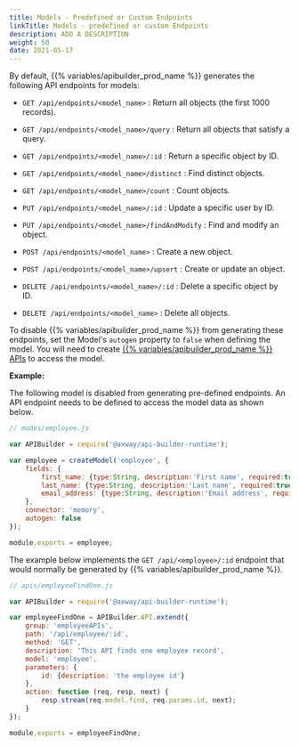 ```yaml
---
title: Models - Predefined or Custom Endpoints
linkTitle: Models - predefined or custom Endpoints
description: ADD A DESCRIPTION
weight: 50
date: 2021-05-17
---
```


By default, {{% variables/apibuilder_prod_name %}} generates the following API endpoints for models:

* `GET /api/endpoints/<model_name>` : Return all objects (the first 1000 records).

* `GET /api/endpoints/<model_name>/query` : Return all objects that satisfy a query.

* `GET /api/endpoints/<model_name>/:id` : Return a specific object by ID.

* `GET /api/endpoints/<model_name>/distinct` : Find distinct objects.

* `GET /api/endpoints/<model_name>/count` : Count objects.

* `PUT /api/endpoints/<model_name>/:id` : Update a specific user by ID.

* `PUT /api/endpoints/<model_name>/findAndModify` : Find and modify an object.

* `POST /api/endpoints/<model_name>` : Create a new object.

* `POST /api/endpoints/<model_name>/upsert` : Create or update an object.

* `DELETE /api/endpoints/<model_name>/:id` : Delete a specific object by ID.

* `DELETE /api/endpoints/<model_name>` : Delete all objects.

To disable {{% variables/apibuilder_prod_name %}} from generating these endpoints, set the Model's `autogen` property to `false` when defining the model. You will need to create [{{% variables/apibuilder_prod_name %}} APIs](/docs/developer_guide/apis/) to access the model.

**Example:**

The following model is disabled from generating pre-defined endpoints. An API endpoint needs to be defined to access the model data as shown below.

```javascript
// modes/employee.js

var APIBuilder = require('@axway/api-builder-runtime');

var employee = createModel('employee', {
    fields: {
        first_name: {type:String, description:'First name', required:true},
        last_name: {type:String, description:'Last name', required:true},
        email_address: {type:String, description:'Email address', required:true}
    },
    connector: 'memory',
    autogen: false
});

module.exports = employee;
```

The example below implements the `GET /api/<employee>/:id` endpoint that would normally be generated by {{% variables/apibuilder_prod_name %}}.

```javascript
// apis/employeeFindOne.js

var APIBuilder = require('@axway/api-builder-runtime');

var employeeFindOne = APIBuilder.API.extend({
    group: 'employeeAPIs',
    path: '/api/employee/:id',
    method: 'GET',
    description: 'This API finds one employee record',
    model: 'employee',
    parameters: {
        id: {description: 'the employee id'}
    },
    action: function (req, resp, next) {
        resp.stream(req.model.find, req.params.id, next);
    }
});

module.exports = employeeFindOne;
```
